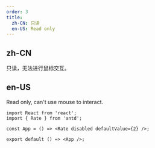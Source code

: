 ```yaml
---
order: 3
title:
  zh-CN: 只读
  en-US: Read only
---
```


## zh-CN

只读，无法进行鼠标交互。

## en-US

Read only, can't use mouse to interact.

```tsx
import React from 'react';
import { Rate } from 'antd';

const App = () => <Rate disabled defaultValue={2} />;

export default () => <App />;
```
